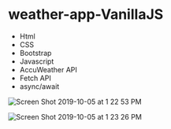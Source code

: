 # weather-app-VanillaJS

<ul>
  <li>Html</li>
  <li>CSS</li>
  <li>Bootstrap</li>
  <li>Javascript</li>
  <li>AccuWeather API</li>
  <li>Fetch API</li>
  <li>async/await</li>
</ul>

![Screen Shot 2019-10-05 at 1 22 53 PM](https://user-images.githubusercontent.com/5482622/66257816-0786ad00-e774-11e9-8766-eea4b394d2c1.png)

![Screen Shot 2019-10-05 at 1 23 26 PM](https://user-images.githubusercontent.com/5482622/66257819-0a819d80-e774-11e9-91fe-8122e999fd21.png)
